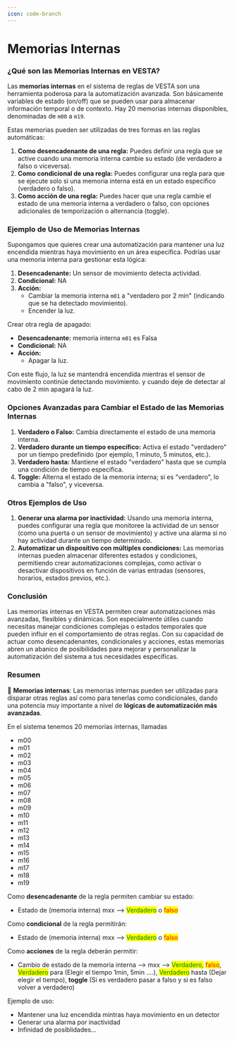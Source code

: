 ```yaml
---
icon: code-branch
---
```


# Memorias Internas

### ¿Qué son las Memorias Internas en VESTA?

Las **memorias internas** en el sistema de reglas de VESTA son una herramienta poderosa para la automatización avanzada. Son básicamente variables de estado (on/off) que se pueden usar para almacenar información temporal o de contexto. Hay 20 memorias internas disponibles, denominadas de `m00` a `m19`.

Estas memorias pueden ser utilizadas de tres formas en las reglas automáticas:

1. **Como desencadenante de una regla:** Puedes definir una regla que se active cuando una memoria interna cambie su estado (de verdadero a falso o viceversa).
2. **Como condicional de una regla:** Puedes configurar una regla para que se ejecute solo si una memoria interna está en un estado específico (verdadero o falso).
3. **Como acción de una regla:** Puedes hacer que una regla cambie el estado de una memoria interna a verdadero o falso, con opciones adicionales de temporización o alternancia (toggle).

### Ejemplo de Uso de Memorias Internas

Supongamos que quieres crear una automatización para mantener una luz encendida mientras haya movimiento en un área específica. Podrías usar una memoria interna para gestionar esta lógica:

1. **Desencadenante:** Un sensor de movimiento detecta actividad.
2. **Condicional:** NA
3. **Acción:**
   * Cambiar la memoria interna `m01` a "verdadero por 2 min" (indicando que se ha detectado movimiento).
   * Encender la luz.

Crear otra regla de apagado:&#x20;

* **Desencadenante:** memoria interna `m01` es Falsa
* **Condicional:** NA
* **Acción:**
  * Apagar la luz.

Con este flujo, la luz se mantendrá encendida mientras el sensor de movimiento continúe detectando movimiento. y cuando deje de detectar al cabo de 2 min apagará la luz.

### Opciones Avanzadas para Cambiar el Estado de las Memorias Internas

1. **Verdadero o Falso:** Cambia directamente el estado de una memoria interna.
2. **Verdadero durante un tiempo específico:** Activa el estado "verdadero" por un tiempo predefinido (por ejemplo, 1 minuto, 5 minutos, etc.).
3. **Verdadero hasta:** Mantiene el estado "verdadero" hasta que se cumpla una condición de tiempo específica.
4. **Toggle:** Alterna el estado de la memoria interna; si es "verdadero", lo cambia a "falso", y viceversa.

### Otros Ejemplos de Uso

1. **Generar una alarma por inactividad:** Usando una memoria interna, puedes configurar una regla que monitoree la actividad de un sensor (como una puerta o un sensor de movimiento) y active una alarma si no hay actividad durante un tiempo determinado.
2. **Automatizar un dispositivo con múltiples condiciones:** Las memorias internas pueden almacenar diferentes estados y condiciones, permitiendo crear automatizaciones complejas, como activar o desactivar dispositivos en función de varias entradas (sensores, horarios, estados previos, etc.).

### Conclusión

Las memorias internas en VESTA permiten crear automatizaciones más avanzadas, flexibles y dinámicas. Son especialmente útiles cuando necesitas manejar condiciones complejas o estados temporales que pueden influir en el comportamiento de otras reglas. Con su capacidad de actuar como desencadenantes, condicionales y acciones, estas memorias abren un abanico de posibilidades para mejorar y personalizar la automatización del sistema a tus necesidades específicas.

### Resumen

🧠 **Memorias internas**: Las memorias internas pueden ser utilizadas para disparar otras reglas así como para tenerlas como condicionales, dando una potencia muy importante a nivel de **lógicas de automatización más avanzadas**.

En el sistema tenemos 20 memorias internas, llamadas

* m00
* m01
* m02
* m03
* m04
* m05
* m06
* m07
* m08
* m09
* m10
* m11
* m12
* m13
* m14
* m15
* m16
* m17
* m18
* m19

Como **desencadenante** de la regla permiten cambiar su estado:

* Estado de (memoria interna) mxx –> <mark style="color:green;">Verdadero</mark> o <mark style="color:red;">falso</mark>

Como **condicional** de la regla permitirán:

* Estado de (memoria interna) mxx –>  <mark style="color:green;">Verdadero</mark> o <mark style="color:red;">falso</mark>

Como **acciones** de la regla deberán permitir:

* Cambio de estado de la memoria interna –> mxx –>  <mark style="color:green;">Verdadero,</mark> <mark style="color:red;">falso</mark>, <mark style="color:green;">Verdadero</mark> para (Elegir el tiempo 1min, 5min ….), <mark style="color:green;">Verdadero</mark> hasta (Dejar elegir el tiempo), **toggle** (Si es verdadero pasar a falso y si es falso volver a verdadero)

Ejemplo de uso:

* Mantener una luz encendida mintras haya movimiento en un detector
* Generar una alarma por inactividad
* Infinidad de posiblidades…
